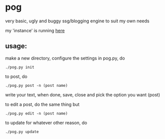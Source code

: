 # pog
very basic, ugly and buggy ssg/blogging engine to suit my own needs

my 'instance' is running [here](https://tilde.team/~flat/blog)

## usage:
make a new directory, configure the settings in pog.py, do
```
./pog.py init
```
to post, do
```
./pog.py post -n (post name)
```
write your text, when done, save, close and pick the option you want (post)

to edit a post, do the same thing but
```
./pog.py edit -n (post name)
```

to update for whatever other reason, do
```
./pog.py update
```

